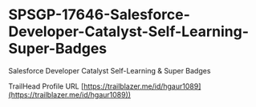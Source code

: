 # SPSGP-17646-Salesforce-Developer-Catalyst-Self-Learning-Super-Badges
Salesforce Developer Catalyst Self-Learning &amp; Super Badges

TrailHead Profile URL [https://trailblazer.me/id/hgaur1089](https://trailblazer.me/id/hgaur1089))
